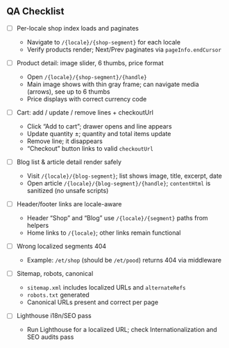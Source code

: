 ## QA Checklist

- [ ] Per-locale shop index loads and paginates
  - Navigate to `/{locale}/{shop-segment}` for each locale
  - Verify products render; Next/Prev paginates via `pageInfo.endCursor`

- [ ] Product detail: image slider, 6 thumbs, price format
  - Open `/{locale}/{shop-segment}/{handle}`
  - Main image shows with thin gray frame; can navigate media (arrows), see up to 6 thumbs
  - Price displays with correct currency code

- [ ] Cart: add / update / remove lines + checkoutUrl
  - Click “Add to cart”; drawer opens and line appears
  - Update quantity ±; quantity and total items update
  - Remove line; it disappears
  - “Checkout” button links to valid `checkoutUrl`

- [ ] Blog list & article detail render safely
  - Visit `/{locale}/{blog-segment}`; list shows image, title, excerpt, date
  - Open article `/{locale}/{blog-segment}/{handle}`; `contentHtml` is sanitized (no unsafe scripts)

- [ ] Header/footer links are locale-aware
  - Header “Shop” and “Blog” use `/{locale}/{segment}` paths from helpers
  - Home links to `/{locale}`; other links remain functional

- [ ] Wrong localized segments 404
  - Example: `/et/shop` (should be `/et/pood`) returns 404 via middleware

- [ ] Sitemap, robots, canonical
  - `sitemap.xml` includes localized URLs and `alternateRefs`
  - `robots.txt` generated
  - Canonical URLs present and correct per page

- [ ] Lighthouse i18n/SEO pass
  - Run Lighthouse for a localized URL; check Internationalization and SEO audits pass


